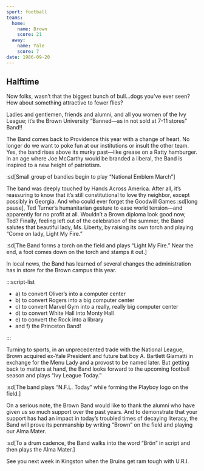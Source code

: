```yaml
---
sport: football
teams:
  home:
    name: Brown
    score: 21
  away:
    name: Yale
    score: 7
date: 1986-09-20
---
```


## Halftime

Now folks, wasn’t that the biggest bunch of bull...dogs you’ve ever seen? How about something attractive to fewer flies?

Ladies and gentlemen, friends and alumni, and all you women of the Ivy League; it’s the Brown University “Banned—as in not sold at 7-11 stores” Band!!

The Band comes back to Providence this year with a change of heart. No longer do we want to poke fun at our institutions or insult the other team. Yes, the band rises above its murky past—like grease on a Ratty hamburger. In an age where Joe McCarthy would be branded a liberal, the Band is inspired to a new height of patriotism.

:sd[Small group of bandies begin to play “National Emblem March”]

The band was deeply touched by Hands Across America. After all, it’s reassuring to know that it’s still constitutional to love thy neighbor, except possibly in Georgia. And who could ever forget the Goodwill Games :sd[long pause], Ted Turner’s humanitarian gesture to ease world tension—and apparently for no profit at all. Wouldn’t a Brown diploma look good now, Ted? Finally, feeling left out of the celebration of the summer, the Band salutes that beautiful lady, Ms. Liberty, by raising its own torch and playing “Come on lady, Light My Fire.”

:sd[The Band forms a torch on the field and plays “Light My Fire.” Near the end, a foot comes down on the torch and stamps it out.]

In local news, the Band has learned of several changes the administration has in store for the Brown campus this year.

:::script-list

- a) to convert Oliver’s into a computer center
- b) to convert Rogers into a big computer center
- c) to convert Marvel Gym into a really, really big computer center
- d) to convert White Hall into Monty Hall
- e) to convert the Rock into a library
- and f) the Princeton Band!

:::

Turning to sports, in an unprecedented trade with the National League, Brown acquired ex-Yale President and future bat boy A. Bartlett Giamatti in exchange for the Menu Lady and a provost to be named later. But getting back to matters at hand, the Band looks forward to the upcoming football season and plays “Ivy League Today.”

:sd[The band plays “N.F.L. Today” while forming the Playboy logo on the field.]

On a serious note, the Brown Band would like to thank the alumni who have given us so much support over the past years. And to demonstrate that your support has had an impact in today’s troubled times of decaying literacy, the Band will prove its penmanship by writing “Brown” on the field and playing our Alma Mater.

:sd[To a drum cadence, the Band walks into the word “Brön” in script and then plays the Alma Mater.]

See you next week in Kingston when the Bruins get ram tough with U.R.I.
